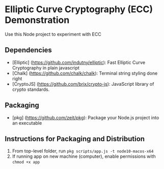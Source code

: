 # Elliptic Curve Cryptography (ECC) Demonstration

Use this Node project to experiment with ECC

## Dependencies

- [Elliptic] (https://github.com/indutny/elliptic): Fast Elliptic Curve Cryptography in plain javascript
- [Chalk] (https://github.com/chalk/chalk): Terminal string styling done right
- [CryptoJS] (https://github.com/brix/crypto-js): JavaScript library of crypto standards.

## Packaging

- [pkg] (https://github.com/zeit/pkg): Package your Node.js project into an executable

## Instructions for Packaging and Distribution

1. From top-level folder, run `pkg scripts/app.js -t node10-macos-x64`
2. If running app on new machine (computer), enable permissions with `chmod +x app`
